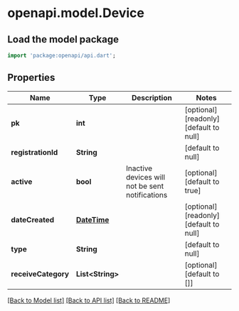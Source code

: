 # openapi.model.Device

## Load the model package
```dart
import 'package:openapi/api.dart';
```

## Properties
Name | Type | Description | Notes
------------ | ------------- | ------------- | -------------
**pk** | **int** |  | [optional] [readonly] [default to null]
**registrationId** | **String** |  | [default to null]
**active** | **bool** | Inactive devices will not be sent notifications | [optional] [default to true]
**dateCreated** | [**DateTime**](DateTime.md) |  | [optional] [readonly] [default to null]
**type** | **String** |  | [default to null]
**receiveCategory** | **List&lt;String&gt;** |  | [optional] [default to []]

[[Back to Model list]](../README.md#documentation-for-models) [[Back to API list]](../README.md#documentation-for-api-endpoints) [[Back to README]](../README.md)


